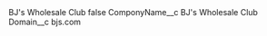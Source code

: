 <?xml version="1.0" encoding="UTF-8"?>
<CustomMetadata xmlns="http://soap.sforce.com/2006/04/metadata" xmlns:xsi="http://www.w3.org/2001/XMLSchema-instance" xmlns:xsd="http://www.w3.org/2001/XMLSchema">
    <label>BJ&apos;s Wholesale Club</label>
    <protected>false</protected>
    <values>
        <field>ComponyName__c</field>
        <value xsi:type="xsd:string">BJ&apos;s Wholesale Club</value>
    </values>
    <values>
        <field>Domain__c</field>
        <value xsi:type="xsd:string">bjs.com</value>
    </values>
</CustomMetadata>
